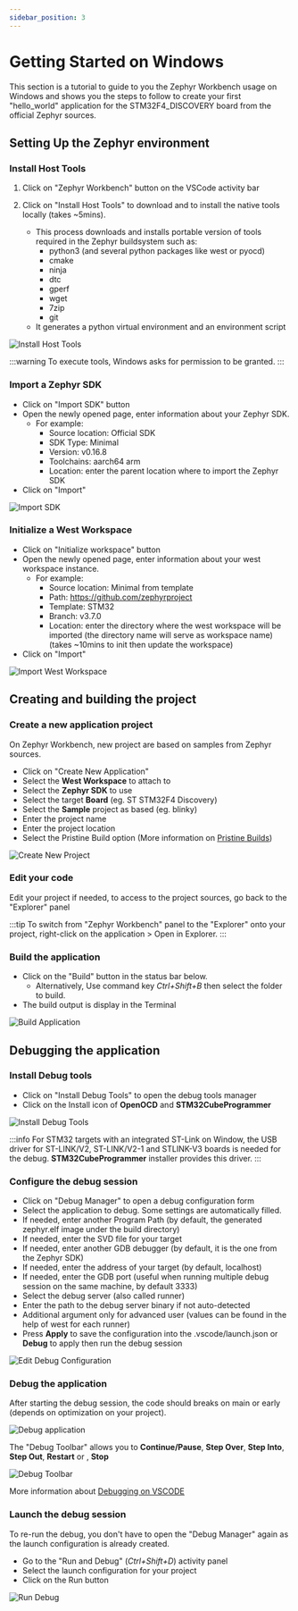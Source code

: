 ```yaml
---
sidebar_position: 3
---
```


# Getting Started on Windows

This section is a tutorial to guide to you the Zephyr Workbench usage on Windows and shows you the steps to follow 
to create your first "hello_world" application for the STM32F4_DISCOVERY board from the official Zephyr sources.

## Setting Up the Zephyr environment

### Install Host Tools
1. Click on "Zephyr Workbench" button on the VSCode activity bar
2. Click on "Install Host Tools" to download and to install the native tools locally (takes ~5mins).

   * This process downloads and installs portable version of tools required in the Zephyr buildsystem such as:
      - python3 (and several python packages like west or pyocd)
      - cmake
      - ninja
      - dtc
      - gperf
      - wget
      - 7zip
      - git
   * It generates a python virtual environment and an environment script

![Install Host Tools](/img/zw/getting-started/win/zw_1_install-host-tools.png)

:::warning
To execute tools, Windows asks for permission to be granted.
:::

### Import a Zephyr SDK
   * Click on "Import SDK" button
   * Open the newly opened page, enter information about your Zephyr SDK.
      - For example:
        - Source location: Official SDK
        - SDK Type: Minimal
        - Version: v0.16.8
        - Toolchains: aarch64 arm
        - Location: enter the parent location where to import the Zephyr SDK
   * Click on "Import"   

![Import SDK](/img/zw/getting-started/win/zw_3_sdk-import.png)


### Initialize a West Workspace
   * Click on "Initialize workspace" button
   * Open the newly opened page, enter information about your west workspace instance.
      - For example:
        - Source location: Minimal from template
        - Path: https://github.com/zephyrproject
        - Template: STM32
        - Branch: v3.7.0
        - Location: enter the directory where the west workspace will be imported (the directory name will serve as workspace name)
      (takes ~10mins to init then update the workspace)
   * Click on "Import"

![Import West Workspace](/img/zw/getting-started/win/zw_4_west-workspace-init.png)


## Creating and building the project

### Create a new application project 
On Zephyr Workbench, new project are based on samples from Zephyr sources.
   * Click on "Create New Application"
   * Select the **West Workspace** to attach to
   * Select the **Zephyr SDK** to use
   * Select the target **Board** (eg. ST STM32F4 Discovery)
   * Select the **Sample** project as based (eg. blinky)
   * Enter the project name
   * Enter the project location
   * Select the Pristine Build option (More information on [Pristine Builds](https://docs.zephyrproject.org/latest/develop/west/build-flash-debug.html#pristine-builds))

![Create New Project](/img/zw/getting-started/win/zw_5_app-create.png)


### Edit your code
Edit your project if needed, to access to the project sources, go back to the "Explorer" panel

<!--![Edit source code](/img/zw/getting-started/win/zw_6_app-edit.png)-->


:::tip
To switch from "Zephyr Workbench" panel to the "Explorer" onto your project, right-click on the application > Open in Explorer.
:::

### Build the application
   * Click on the "Build" button in the status bar below.
      - Alternatively, Use command key *Ctrl+Shift+B* then select the folder to build.
   * The build output is display in the Terminal

![Build Application](/img/zw/getting-started/win/zw_7_app-build.png)

## Debugging the application
### Install Debug tools
   * Click on "Install Debug Tools" to open the debug tools manager
   * Click on the Install icon of **OpenOCD** and **STM32CubeProgrammer**

![Install Debug Tools](/img/zw/getting-started/win/zw_8_debug-tools-install.png)

:::info
For STM32 targets with an integrated ST-Link on Window, the USB driver for ST-LINK/V2, ST-LINK/V2-1 and STLINK-V3 boards is needed 
for the debug. **STM32CubeProgrammer** installer provides this driver.
:::

### Configure the debug session
   * Click on "Debug Manager" to open a debug configuration form
   * Select the application to debug. Some settings are automatically filled.
   * If needed, enter another Program Path (by default, the generated zephyr.elf image under the build directory)
   * If needed, enter the SVD file for your target
   * If needed, enter another GDB debugger (by default, it is the one from the Zephyr SDK)
   * If needed, enter the address of your target  (by default, localhost)
   * If needed, enter the GDB port (useful when running multiple debug session on the same machine, by default 3333)
   * Select the debug server (also called runner)
   * Enter the path to the debug server binary if not auto-detected
   * Additional argument only for advanced user (values can be found in the help of west for each runner)
   * Press **Apply** to save the configuration into the .vscode/launch.json or **Debug** to apply then run the debug session

![Edit Debug Configuration](/img/zw/getting-started/win/zw_9_debug-manager.png)

### Debug the application

After starting the debug session, the code should breaks on main or early (depends on optimization on your project). 

![Debug application](/img/zw/getting-started/win/zw_10_debug.png)

The "Debug Toolbar" allows you to **Continue/Pause**, **Step Over**, **Step Into**, **Step Out**, **Restart** or , **Stop**

![Debug Toolbar](/img/zw/getting-started/win/zw_11_debug-toolbar.png)

More information about [Debugging on VSCODE](https://code.visualstudio.com/docs/editor/debugging)
   
### Launch the debug session
To re-run the debug, you don't have to open the "Debug Manager" again as the launch configuration is already created.
   * Go to the "Run and Debug" (*Ctrl+Shift+D*) activity panel
   * Select the launch configuration for your project
   * Click on the Run button

![Run Debug](/img/zw/getting-started/win/zw_12_rerun-debug.png)